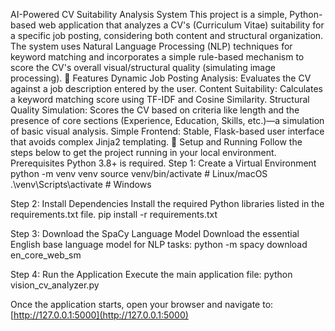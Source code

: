 AI-Powered CV Suitability Analysis System
This project is a simple, Python-based web application that analyzes a CV's (Curriculum Vitae) suitability for a specific job posting, considering both content and structural organization. The system uses Natural Language Processing (NLP) techniques for keyword matching and incorporates a simple rule-based mechanism to score the CV's overall visual/structural quality (simulating image processing).
🌟 Features
Dynamic Job Posting Analysis: Evaluates the CV against a job description entered by the user.
Content Suitability: Calculates a keyword matching score using TF-IDF and Cosine Similarity.
Structural Quality Simulation: Scores the CV based on criteria like length and the presence of core sections (Experience, Education, Skills, etc.)—a simulation of basic visual analysis.
Simple Frontend: Stable, Flask-based user interface that avoids complex Jinja2 templating.
🚀 Setup and Running
Follow the steps below to get the project running in your local environment.
Prerequisites
Python 3.8+ is required.
Step 1: Create a Virtual Environment
python -m venv venv
source venv/bin/activate   # Linux/macOS
.\venv\Scripts\activate    # Windows


Step 2: Install Dependencies
Install the required Python libraries listed in the requirements.txt file.
pip install -r requirements.txt


Step 3: Download the SpaCy Language Model
Download the essential English base language model for NLP tasks:
python -m spacy download en_core_web_sm


Step 4: Run the Application
Execute the main application file:
python vision_cv_analyzer.py


Once the application starts, open your browser and navigate to:
[http://127.0.0.1:5000](http://127.0.0.1:5000)


